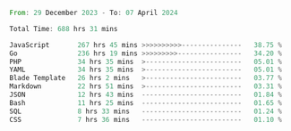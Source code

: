 
<!--START_SECTION:waka-->

```rust
From: 29 December 2023 - To: 07 April 2024

Total Time: 688 hrs 31 mins

JavaScript       267 hrs 45 mins >>>>>>>>>>---------------   38.75 %
Go               236 hrs 19 mins >>>>>>>>>----------------   34.20 %
PHP              34 hrs 35 mins  >------------------------   05.01 %
YAML             34 hrs 35 mins  >------------------------   05.01 %
Blade Template   26 hrs 2 mins   >------------------------   03.77 %
Markdown         22 hrs 51 mins  >------------------------   03.31 %
JSON             12 hrs 43 mins  -------------------------   01.84 %
Bash             11 hrs 25 mins  -------------------------   01.65 %
SQL              8 hrs 33 mins   -------------------------   01.24 %
CSS              7 hrs 36 mins   -------------------------   01.10 %
```

<!--END_SECTION:waka-->
<!---
Abedmuh/Abedmuh is a ✨ special ✨ repository because its `README.md` (this file) appears on your GitHub profile.
You can click the Preview link to take a look at your changes.
--->
